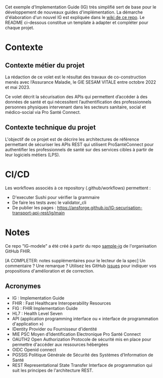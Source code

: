 Cet exemple d'Implementation Guide (IG) très simplifié sert de base pour le développement de nouveaux guides d'implémentation. La démarche d'élaboration d'un nouvel IG est expliquée dans le [wiki de ce repo](https://github.com/ansforge/IG-modele/wiki). 
Le README ci-dessous constitue un template à adapter et compléter pour chaque projet.

# Contexte

## Contexte métier du projet
La rédaction de ce volet est le résultat des travaux de co-construction menés avec l’Assurance Maladie, le GIE SESAM VITALE entre octobre 2022 et mai 2023.  

Ce volet décrit la sécurisation des APIs qui permettent d’accéder à des données de santé et qui nécessitent l’authentification des professionnels personnes physiques intervenant dans les secteurs sanitaire, social et médico-social via Pro Santé Connect.  

## Contexte technique du projet
L'objectif de ce projet est de décrire les architectures de référence permettant de sécuriser les APIs REST qui utilisent ProSantéConnect pour authentifier les professionnels de santé sur des services cibles à partir de leur logiciels métiers (LPS).

# CI/CD
Les workflows associés à ce repository (.github/workflows) permettent : 
* D'executer Sushi pour vérifier la grammaire
* De faire les tests avec le validator_cli
* De publier les pages : https://ansforge.github.io/IG-securisation-transport-api-rest/ig/main

# Notes
Ce repo "IG-modele" a été créé à partir du repo [sample-ig](https://github.com/FHIR/sample-ig) de l'organisation GitHub FHIR.

[A COMPLETER: notes supplémentaires pour le lecteur de la spec]
Un commentaire ? Une remarque ? Utilisez les GitHub [issues](https://docs.github.com/fr/issues) pour indiquer vos propositions d'amélioration et de correction.

## Acronymes

* IG : Implementation Guide
* FHIR : Fast Healthcare Interoperability Resources
* FIG : FHIR Implementation Guide
* HL7 : Health Level Seven
* API (application programming interface ou « interface de programmation d'application »)
* IDentity Provider ou Fournisseur d’identité
* MIE PSC Moyen d’Identification Electronique Pro Santé Connect
* OAUTH2 Open Authorization Protocole de sécurité mis en place pour permettre d'accéder aux ressources hébergées
* OIDC Openid connect
* PGSSIS Politique Générale de Sécurité des Systèmes d’Information de Santé
* REST Representational State Transfer Interface de programmation qui suit les principes de l'architecture REST.

